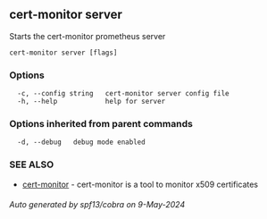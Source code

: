 ## cert-monitor server

Starts the cert-monitor prometheus server

```
cert-monitor server [flags]
```

### Options

```
  -c, --config string   cert-monitor server config file
  -h, --help            help for server
```

### Options inherited from parent commands

```
  -d, --debug   debug mode enabled
```

### SEE ALSO

* [cert-monitor](cert-monitor.md)	 - cert-monitor is a tool to monitor x509 certificates

###### Auto generated by spf13/cobra on 9-May-2024
